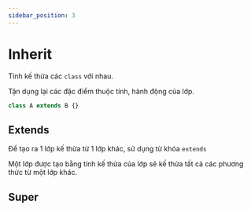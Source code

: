 ```yaml
---
sidebar_position: 3
---
```


# Inherit

Tính kế thừa các `class` với nhau.

Tận dụng lại các đặc điểm thuộc tính, hành động của lớp.

```js
class A extends B {}
```

## Extends

Để tạo ra 1 lớp kế thừa từ 1 lớp khác, sử dụng từ khóa `extends`

Một lớp được tạo bằng tính kế thừa của lớp sẽ kế thừa tất cả các phương thức từ một lớp khác.

## Super
